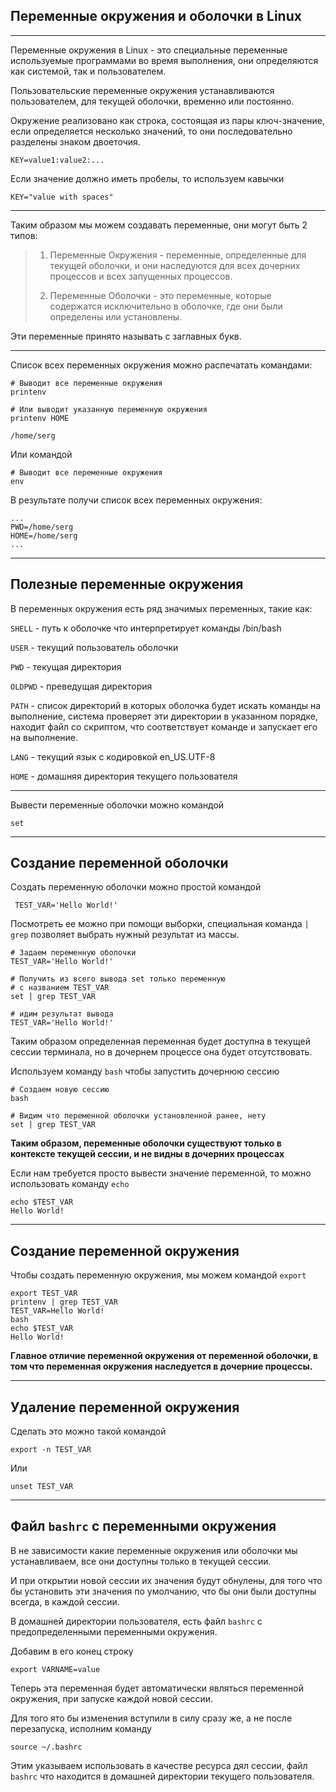 Переменные окружения и оболочки в Linux
---
---

Переменные окружения в Linux - это специальные переменные 
используемые программами во время выполнения, они определяются 
как системой, так и пользователем.

Пользовательские переменные окружения устанавливаются 
пользователем, для текущей оболочки, временно или постоянно.

Окружение реализовано как строка, состоящая из пары 
ключ-значение, если определяется несколько значений, то они
последовательно разделены знаком двоеточия. 

    KEY=value1:value2:...

Если значение должно иметь пробелы, то используем кавычки

    KEY="value with spaces"

---

Таким образом мы можем создавать переменные, они могут быть
2 типов:

> 1) Переменные Окружения - переменные, определенные для текущей 
> оболочки, и они наследуются для всех дочерних процессов и всех
> запущенных процессов.
> 
> 
> 2) Переменные Оболочки - это переменные, которые содержатся 
> исключительно в оболочке, где они были определены или 
> установлены.

Эти переменные принято называть с заглавных букв.

---

Список всех переменных окружения можно распечатать командами:

    # Выводит все переменные окружения
    printenv

    # Или выводит указанную переменную окружения
    printenv HOME

    /home/serg

Или командой

    # Выводит все переменные окружения 
    env

В результате получи список всех переменных окружения:

    ...
    PWD=/home/serg
    HOME=/home/serg
    ...

---

Полезные переменные окружения
---
В переменных окружения есть ряд значимых переменных, такие как:

`SHELL` - путь к оболочке что интерпретирует команды /bin/bash

`USER` - текущий пользователь оболочки

`PWD` - текущая директория

`OLDPWD` - преведущая директория

`PATH` - список директорий в которых оболочка будет искать 
команды на выполнение, система проверяет эти директории в
указанном порядке, находит файл со скриптом, что соответствует 
команде и запускает его на выполнение.

`LANG` - текущий язык с кодировкой en_US.UTF-8

`HOME` - домашняя директория текущего пользователя

---

Вывести переменные оболочки можно командой 

    set

---

Создание переменной оболочки
---

Создать переменную оболочки можно простой командой 

     TEST_VAR='Hello World!'

Посмотреть ее можно при помощи выборки, специальная 
команда `| grep` позволяет выбрать нужный результат из массы.

    # Задаем переменную оболочки
    TEST_VAR='Hello World!'

    # Получить из всего вывода set только переменную 
    # с названием TEST_VAR 
    set | grep TEST_VAR

    # идим результат вывода
    TEST_VAR='Hello World!'

Таким образом определенная переменная будет доступна в
текущей сессии терминала, но в дочернем процессе она будет
отсутствовать.

Используем команду `bash` чтобы запустить дочернюю сессию

    # Создаем новую сессию
    bash 

    # Видим что переменной оболочки установленной ранее, нету
    set | grep TEST_VAR

**Таким образом, переменные оболочки существуют только в 
контексте текущей сессии, и не видны в дочерних процессах**

Если нам требуется просто вывести значение переменной, то
можно использовать команду `echo`

    echo $TEST_VAR
    Hello World!

---

Создание переменной окружения
---
Чтобы создать переменную окружения, мы можем командой `export`

    export TEST_VAR
    printenv | grep TEST_VAR
    TEST_VAR=Hello World!
    bash
    echo $TEST_VAR
    Hello World!

**Главное отличие переменной окружения от переменной оболочки,
в том что переменная окружения наследуется в дочерние 
процессы.**

---

Удаление переменной окружения 
---

Сделать это можно такой командой

    export -n TEST_VAR

Или

    unset TEST_VAR

---

Файл `bashrc` с переменными окружения
---

В не зависимости какие переменные окружения или оболочки мы
устанавливаем, все они доступны только в текущей сессии.

И при открытии новой сессии их значения будут обнулены, для
того что бы установить эти значения по умолчанию, что бы они 
были доступны всегда, в каждой сессии.

В домашней директории пользователя, есть файл `bashrc`
с предопределенными переменными окружения.

Добавим в его конец строку

    export VARNAME=value

Теперь эта переменная будет автоматически являться переменной
окружения, при запуске каждой новой сессии.

Для того ято бы изменения вступили в силу сразу же, а не 
после перезапуска, исполним команду

    source ~/.bashrc

Этим указываем использовать в качестве ресурса дял сессии,
файл `bashrc` что находится в домашней директории 
текущего пользователя.
